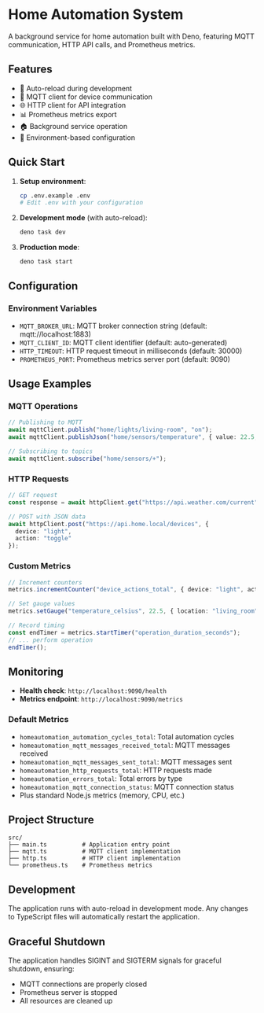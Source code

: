 # Home Automation System

A background service for home automation built with Deno, featuring MQTT communication, HTTP API calls, and Prometheus metrics.

## Features

- 🔄 Auto-reload during development
- 📡 MQTT client for device communication
- 🌐 HTTP client for API integration
- 📊 Prometheus metrics export
- 🏠 Background service operation
- 🔧 Environment-based configuration

## Quick Start

1. **Setup environment**:
   ```bash
   cp .env.example .env
   # Edit .env with your configuration
   ```

2. **Development mode** (with auto-reload):
   ```bash
   deno task dev
   ```

3. **Production mode**:
   ```bash
   deno task start
   ```

## Configuration

### Environment Variables

- `MQTT_BROKER_URL`: MQTT broker connection string (default: mqtt://localhost:1883)
- `MQTT_CLIENT_ID`: MQTT client identifier (default: auto-generated)
- `HTTP_TIMEOUT`: HTTP request timeout in milliseconds (default: 30000)
- `PROMETHEUS_PORT`: Prometheus metrics server port (default: 9090)

## Usage Examples

### MQTT Operations

```typescript
// Publishing to MQTT
await mqttClient.publish("home/lights/living-room", "on");
await mqttClient.publishJson("home/sensors/temperature", { value: 22.5, unit: "C" });

// Subscribing to topics
await mqttClient.subscribe("home/sensors/+");
```

### HTTP Requests

```typescript
// GET request
const response = await httpClient.get("https://api.weather.com/current");

// POST with JSON data
await httpClient.post("https://api.home.local/devices", {
  device: "light",
  action: "toggle"
});
```

### Custom Metrics

```typescript
// Increment counters
metrics.incrementCounter("device_actions_total", { device: "light", action: "on" });

// Set gauge values
metrics.setGauge("temperature_celsius", 22.5, { location: "living_room" });

// Record timing
const endTimer = metrics.startTimer("operation_duration_seconds");
// ... perform operation
endTimer();
```

## Monitoring

- **Health check**: `http://localhost:9090/health`
- **Metrics endpoint**: `http://localhost:9090/metrics`

### Default Metrics

- `homeautomation_automation_cycles_total`: Total automation cycles
- `homeautomation_mqtt_messages_received_total`: MQTT messages received
- `homeautomation_mqtt_messages_sent_total`: MQTT messages sent
- `homeautomation_http_requests_total`: HTTP requests made
- `homeautomation_errors_total`: Total errors by type
- `homeautomation_mqtt_connection_status`: MQTT connection status
- Plus standard Node.js metrics (memory, CPU, etc.)

## Project Structure

```
src/
├── main.ts          # Application entry point
├── mqtt.ts          # MQTT client implementation
├── http.ts          # HTTP client implementation
└── prometheus.ts    # Prometheus metrics
```

## Development

The application runs with auto-reload in development mode. Any changes to TypeScript files will automatically restart the application.

## Graceful Shutdown

The application handles SIGINT and SIGTERM signals for graceful shutdown, ensuring:
- MQTT connections are properly closed
- Prometheus server is stopped
- All resources are cleaned up